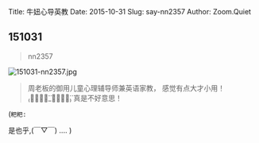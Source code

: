 Title: 牛妞心导英教
Date: 2015-10-31
Slug: say-nn2357
Author: Zoom.Quiet


## 151031
> nn2357

![151031-nn2357.jpg](http://momoko.zoomquiet.top/niuniu-albums/nn2015/151031-nn2357.jpg?imageView2/2/w/420)

> 周老板的御用儿童心理辅导师兼英语家教，
> 感觉有点大才小用！
> ₍ↂ⃙⃙⃚⃛_ↂ⃙⃙⃚⃛₎
> 真是不好意思！


(`粑粑:` 

是也乎,(￣▽￣)
....
)


